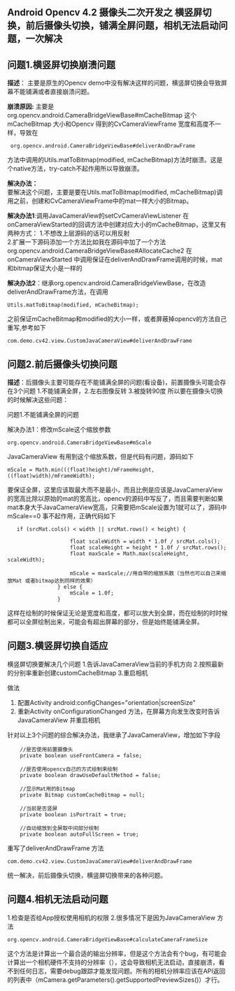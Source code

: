 ##  Android Opencv 4.2 摄像头二次开发之 横竖屏切换，前后摄像头切换，铺满全屏问题，相机无法启动问题，一次解决

## 问题1.横竖屏切换崩溃问题

 **描述**：
主要是原生的Opencv demo中没有解决这样的问题，横竖屏切换会导致屏幕不能铺满或者直接崩溃问题。
 
**崩溃原因:**
     主要是org.opencv.android.CameraBridgeViewBase#mCacheBitmap 这个mCacheBitmap 大小和Opencv 得到的CvCameraViewFrame 宽度和高度不一样，导致在
```
 org.opencv.android.CameraBridgeViewBase#deliverAndDrawFrame
```
  方法中调用的Utils.matToBitmap(modified, mCacheBitmap)方法时崩溃。这是个native方法，try-catch不起作用所以导致崩溃。
   
 **解决办法：**    
 要解决这个问题，主要是要在Utils.matToBitmap(modified, mCacheBitmap)调用之前，创建和CvCameraViewFrame中的mat一样大小的Bitmap。
 
 **解决办法1**:调用JavaCameraView的setCvCameraViewListener 在onCameraViewStarted的回调方法中创建对应大小的mCacheBitmap，这里又有两种方式：
 1.不想改上层源码的话可以用反射  
 2.扩展一下源码添加一个方法比如我在源码中加了一个方法
 org.opencv.android.CameraBridgeViewBase#AllocateCache2
在onCameraViewStarted 中调用保证在deliverAndDrawFrame调用的时候，mat和bitmap保证大小是一样的

**解决办法2**：继承org.opencv.android.CameraBridgeViewBase，在改造deliverAndDrawFrame方法，在调用  

```
Utils.matToBitmap(modified, mCacheBitmap);
```
之前保证mCacheBitmap和modified的大小一样，或者屏蔽掉opencv的方法自己重写,参考如下
```
com.demo.cv42.view.CustomJavaCameraView#deliverAndDrawFrame
```

## 问题2.前后摄像头切换问题

**描述**：后摄像头主要可能存在不能铺满全屏的问题(看设备)，前置摄像头可能会存在3个问题 1.不能铺满全屏，2.左右图像反转 3.被旋转90度
所以要在摄像头切换的时候解决这些问题：

问题1.不能铺满全屏的问题

解决办法1：修改mScale这个缩放参数
```
org.opencv.android.CameraBridgeViewBase#mScale
```
JavaCameraView 有用到这个缩放系数，但是代码有问题，源码如下
```
mScale = Math.min(((float)height)/mFrameHeight, ((float)width)/mFrameWidth);
```
要保证全屏，这里应该取最大而不是最小，而且比例是应该是JavaCameraView 的宽高比除以原始的mat的宽高比，opencv的源码中写反了，而且需要判断如果mat本身大于JavaCameraView宽高，只需要把mScale设置为1就可以了，源码中mScale==0 事不起作用，正确代码如下
```
   if (srcMat.cols() < width || srcMat.rows() < height) {

                    float scaleWidth = width * 1.0f / srcMat.cols();
                    float scaleHeight = height * 1.0f / srcMat.rows();
                    float maxScale = Math.max(scaleHeight, scaleWidth);

                    mScale = maxScale;//用自带的缩放系数（当然也可以自己来缩放Mat 或者bitmap达到同样的效果）
                } else {
                    mScale = 1.0f;
                }
```
这样在绘制的时候保证无论是宽度和高度，都可以放大到全屏，而在绘制的时时候都可以全屏绘制出来，可能会有超出屏幕的部分，但是始终能铺满全屏。

## 问题3.横竖屏切换自适应
横竖屏切换要解决几个问题
1.告诉JavaCameraView当前的手机方向
2.按照最新的分别率重新创建customCacheBitmap 
3.重启相机

做法
1. 配置Activity android:configChanges="orientation|screenSize"
2. 重新Activity onConfigurationChanged 方法，在屏幕方向发生改变时告诉JavaCameraView 并重启相机

针对以上3个问题的综合解决办法，我继承了JavaCameraView，增加如下字段

```
    //是否使用前置摄像头
    private boolean useFrontCamera = false;

    //是否使用opencv自己的方式绘制来绘制
    private boolean drawUseDefaultMethod = false;

    //显示Mat用的Bitmap
    private Bitmap customCacheBitmap = null;

    //当前是否竖屏
    private boolean isPortrait = true;

    //自动缩放到全屏取中间部分绘制
    private boolean autoFullScreen = true;
```

重写了deliverAndDrawFrame 方法
```
com.demo.cv42.view.CustomJavaCameraView#deliverAndDrawFrame
```

统一解决，前后摄像头切换，横竖屏切换带来的各种问题。

## 问题4.相机无法启动问题
1.检查是否给App授权使用相机的权限
2.很多情况下是因为JavaCameraView 方法
```
org.opencv.android.CameraBridgeViewBase#calculateCameraFrameSize

```

这个方法是计算出一个最合适的输出分辨率，但是这个方法会有个bug，有可能会计算出一个相机硬件不支持的分辨率（），这会导致相机无法启动，直接崩溃，看不到任何日志，需要debug跟踪才能发现问题。所有的相机分辨率应该在API返回的列表中（mCamera.getParameters().getSupportedPreviewSizes()）才行。







